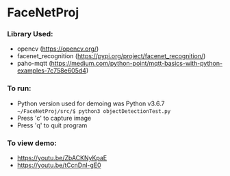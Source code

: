 # FaceNetProj

### Library Used:
* opencv (https://opencv.org/)
* facenet_recognition (https://pypi.org/project/facenet_recognition/)
* paho-mqtt (https://medium.com/python-point/mqtt-basics-with-python-examples-7c758e605d4)


### To run: 
* Python version used for demoing was Python v3.6.7 
`~/FaceNetProj/src/$ python3 objectDetectionTest.py`
* Press 'c' to capture image
* Press 'q' to quit program

### To view demo:
* https://youtu.be/ZbACKNyKpaE
* https://youtu.be/tCcnDnl-gE0
